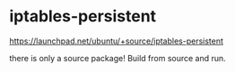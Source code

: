 # iptables-persistent
https://launchpad.net/ubuntu/+source/iptables-persistent

there is only a source package! Build from source and run.
